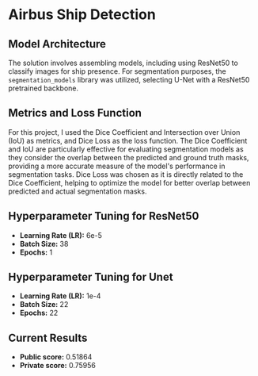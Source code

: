 # Airbus Ship Detection

## Model Architecture
The solution involves assembling models, including using ResNet50 to classify images for ship presence. For segmentation purposes, the `segmentation_models` library was utilized, selecting U-Net with a ResNet50 pretrained backbone.

## Metrics and Loss Function
For this project, I used the Dice Coefficient and Intersection over Union (IoU) as metrics, and Dice Loss as the loss function. The Dice Coefficient and IoU are particularly effective for evaluating segmentation models as they consider the overlap between the predicted and ground truth masks, providing a more accurate measure of the model's performance in segmentation tasks. Dice Loss was chosen as it is directly related to the Dice Coefficient, helping to optimize the model for better overlap between predicted and actual segmentation masks.

## Hyperparameter Tuning for ResNet50
- **Learning Rate (LR):** 6e-5
- **Batch Size:** 38
- **Epochs:** 1

## Hyperparameter Tuning for Unet
- **Learning Rate (LR):** 1e-4
- **Batch Size:** 22
- **Epochs:** 22

## Current Results
- **Public score:** 0.51864
- **Private score:** 0.75956